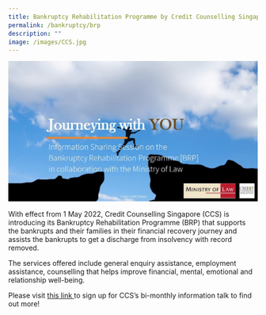 ```yaml
---
title: Bankruptcy Rehabilitation Programme by Credit Counselling Singapore (CCS)
permalink: /bankruptcy/brp
description: ""
image: /images/CCS.jpg
---
```

<div class="image">
 <img src="/images/ccs.jpg">
</div>

With effect from 1 May 2022, Credit Counselling Singapore (CCS) is introducing its Bankruptcy
Rehabilitation Programme (BRP) that supports the bankrupts and their families in their
financial recovery journey and assists the bankrupts to get a discharge from insolvency with
record removed. <br>

The services offered include general enquiry assistance, employment assistance, counselling
that helps improve financial, mental, emotional and relationship well-being.

Please visit [this link ](https://ccs.org.sg/brp/) to sign up for CCS’s bi-monthly information talk to find out more! <br>